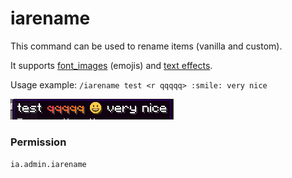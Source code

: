 # iarename

This command can be used to rename items (vanilla and custom).

It supports [font\_images](../adding-content/font-images/) (emojis) and [text effects](../text-effects-1.17+.md).

Usage example: `/iarename test <r qqqqq> :smile: very nice`

![](../../.gitbook/assets/143230790-515c74db-b7f6-4c1d-8a03-7bba80ac83cd.png)

### Permission

`ia.admin.iarename`

